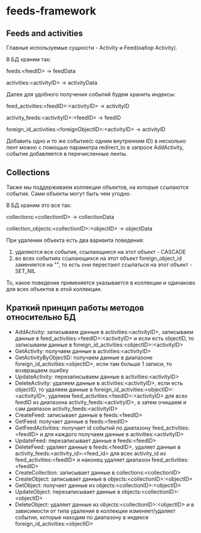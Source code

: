 # feeds-framework

## Feeds and activities

Главные используемые сущности - Activity и Feed(набор Activity).

В БД храним так:

feeds:\<feedID> -> feedData

activities:\<activityID> -> activityData

Далее для удобного получения событий будем хранить индексы:

feed_activities:\<feedID>:\<activityID> -> activityID

activity_feeds:\<activityID>:\<feedID> -> feedID

foreign_id_activities:\<foreignObjectID>:\<activityID> -> activityID

Добавить одно и то же событие(с одним внутренним ID) в несколько лент можно с помощью параметра redirect_to в запросе AddActivity, событие добавляется в перечисленные ленты.

## Collections

Также мы поддерживаем коллекции объектов, на которые ссылаются события.
Сами объекты могут быть чем угодно.

В БД храним это все так:

collections:\<collectionID> -> collectionData

collection_objects:\<collectionID>:\<objectID> -> objectData

При удалении объекта есть два варианта поведения:
1) удаляются все события, ссылающиеся на этот объект - CASCADE
2) во всех событиях ссылающихся на этот объект foreign_object_id заменяется на "", то есть они перестают ссылаться на этот объект - SET_NIL

То, какое поведение применяется указывается в коллекции и одинаково для всех объектов в этой коллекции.


## Краткий принцип работы методов относительно БД
* AddActivity: записываем данные в activities:\<activityID>, записываем данные в feed_activities:\<feedID>:\<activityID> и если есть objectID, то записываем данные в foreign_id_activities:\<objectID>:\<activityID>
* GetActivity: получаем данные в activities:\<activityID>
* GetActivityByObjectID: получаем данные в диапазоне foreign_id_activities:\<objectID>, если там больше 1 записи, то возвращаем ошибку
* UpdateActivity: перезаписываем данные в activities:\<activityID>
* DeleteActivity: удаляем данные в  activities:\<activityID>, если есть objectID, то удаляем данные в foreign_id_activities:\<objectID>:\<activityID>, удаляем feed_activities:\<feedID>:\<activityID> для всех feedID из диапазона  activity_feeds:\<activityID>, а затем очищаем и сам диапазон activity_feeds:\<activityID>
* CreateFeed: записывает данные в feeds:\<feedID>
* GetFeed: получает данные в feeds:\<feedID>
* GetFeedActivities: получает id событий по диапазону feed_activities:\<feedID> и для каждого получаем данные в activities:\<activityID>
* UpdateFeed: перезаписывает данные в feeds:\<feedID>
* DeleteFeed: удаляет данные в feeds:\<feedID>, удаляет данные в activity_feeds:\<activity_id>:\<feed_id> для всех activity_id из feed_activities:\<feedID> и наконец удаляет диапазон feed_activities:\<feedID>
* CreateCollection: записывает данные в collections:\<collectionID>
* CreateObject: записывает данные в objects:\<collectionID>:\<objectID>
* GetObject: получает данные из objects:\<collectionID>:\<objectID>
* UpdateObject: перезаписывает данные в objects:\<collectionID>:\<objectID>
* DeleteObject: удаляет данные из objects:\<collectionID>:\<objectID> и в зависимости от типа удаления в коллекции изменяет/удаляет события, которые находим по диапазону в индексе foreign_id_activities:\<objectID>
